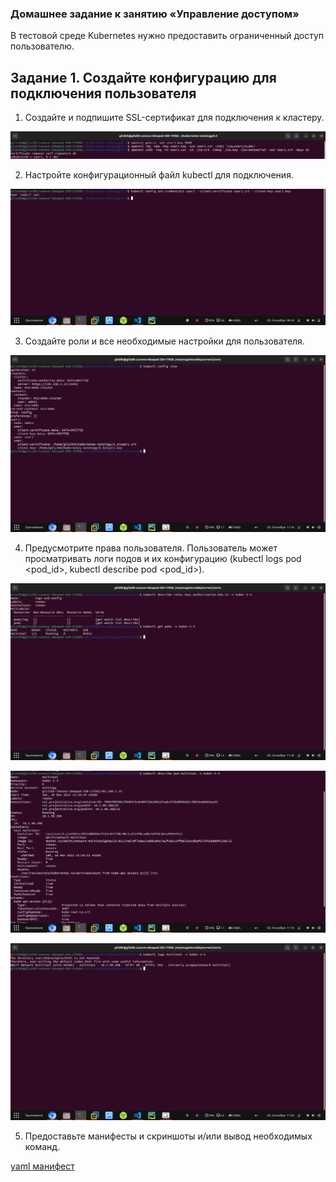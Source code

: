 
### Домашнее задание к занятию «Управление доступом»

В тестовой среде Kubernetes нужно предоставить ограниченный доступ пользователю.

## Задание 1. Создайте конфигурацию для подключения пользователя

1. Создайте и подпишите SSL-сертификат для подключения к кластеру.

![Скрин 1](./images/1.png)

2. Настройте конфигурационный файл kubectl для подключения.

![Скрин 2](./images/2.png)

3. Создайте роли и все необходимые настройки для пользователя.

![Скрин 3](./images/3.png)

4. Предусмотрите права пользователя. Пользователь может просматривать логи подов и их конфигурацию (kubectl logs pod <pod_id>, kubectl describe pod <pod_id>).

![Скрин 4](./images/4.png)

![Скрин 5](./images/5.png)

![Скрин 6](./images/6.png)

5. Предоставьте манифесты и скриншоты и/или вывод необходимых команд.

[yaml манифест](https://github.com/george25031996/kubernetes-netology/blob/main/2.4/task1.yml)
